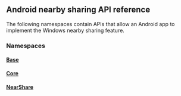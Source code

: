 ## Android nearby sharing API reference

The following namespaces contain APIs that allow an Android app to implement the Windows nearby sharing feature.

### Namespaces

#### [Base](https://docs.microsoft.com/java/api/com.microsoft.connecteddevices.base)
#### [Core](https://docs.microsoft.com/java/api/com.microsoft.connecteddevices.core)
#### [NearShare](https://docs.microsoft.com/java/api/com.microsoft.connecteddevices.nearshare)